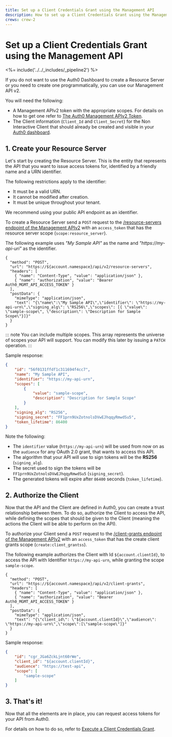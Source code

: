 ```yaml
---
title: Set up a Client Credentials Grant using the Management API
description: How to set up a Client Credentials Grant using the Management API.
crews: crew-2
---
```


# Set up a Client Credentials Grant using the Management API

<%= include('../../_includes/_pipeline2') %>

If you do not want to use the Auth0 Dashboard to create a Resource Server or you need to create one programmatically, you can use our Management API v2.

You will need the following:

- A Management APIv2 token with the appropriate scopes. For details on how to get one refer to [The Auth0 Management APIv2 Token](/api/management/v2/tokens).
- The Client information (`Client_Id` and `Client_Secret`) for the Non Interactive Client that should already be created and visible in your [Auth0 dashboard](${manage_url}/#/clients).

## 1. Create your Resource Server

Let's start by creating the Resource Server. This is the entity that represents the API that you want to issue access tokens for, identified by a friendly name and a URN identifier.

The following restrictions apply to the identifier:
- It must be a valid URN.
- It cannot be modified after creation.
- It must be unique throughout your tenant.

We recommend using your public API endpoint as an identifier.

To create a Resource Server send a `POST` request to the [/resource-servers endpoint of the Management APIv2](/api/management/v2#!/Resource_Servers/post_resource_servers) with an `access_token` that has the resource server scope (`scope:resource_server`).

The following example uses _"My Sample API"_ as the name and _"https://my-api-uri"_ as the identifier.

```har
{
  "method": "POST",
  "url": "https://${account.namespace}/api/v2/resource-servers",
  "headers": [
    { "name": "Content-Type", "value": "application/json" },
    { "name": "authorization", "value": "Bearer Auth0_MGMT_API_ACCESS_TOKEN" }
  ],
  "postData": {
    "mimeType": "application/json",
    "text": "{\"name\":\"My Sample API\",\"identifier\": \"https://my-api-urn\",\"signing_alg\": \"RS256\",\"scopes\": [{ \"value\": \"sample-scope\", \"description\": \"Description for Sample Scope\"}]}"
  }
}
```

::: note
  You can include multiple scopes. This array represents the universe of scopes your API will support. You can modify this later by issuing a <code>PATCH</code> operation.
:::

Sample response:

```json
{
    "id": "56f0131ffdf1c311694f4cc7",
    "name": "My Sample API",
    "identifier": "https://my-api-urn",
    "scopes": [
        {
            "value": "sample-scope",
            "description": "Description for Sample Scope"
        }
    ],
    "signing_alg": "RS256",
    "signing_secret": "FF1prn9UxZotnolsDVwEJhqqyRmwdSu5",
    "token_lifetime": 86400
}
```

Note the following:
- The `identifier` value (`https://my-api-urn`) will be used from now on as the `audience` for any OAuth 2.0 grant, that wants to access this API.
- The algorithm that your API will use to sign tokens will be the __RS256__ (`signing_alg`).
- The secret used to sign the tokens will be `FF1prn9UxZotnolsDVwEJhqqyRmwdSu5` (`signing_secret`).
- The generated tokens will expire after `86400` seconds (`token_lifetime`).

## 2. Authorize the Client

Now that the API and the Client are defined in Auth0, you can create a trust relationship between them. To do so, authorize the Client to access the API, while defining the scopes that should be given to the Client (meaning the actions the Client will be able to perform on the API).

To authorize your Client send a `POST` request to the [/client-grants endpoint of the Management APIv2](/api/management/v2#!/Client_Grants/post_client_grants) with an `access_token` that has the create client grants scope (`create:client_grantss`).

The following example authorizes the Client with Id `${account.clientId}`, to access the API with Identifier `https://my-api-urn`, while granting the scope `sample-scope`.

```har
{
  "method": "POST",
  "url": "https://${account.namespace}/api/v2/client-grants",
  "headers": [
    { "name": "Content-Type", "value": "application/json" },
    { "name": "authorization", "value": "Bearer Auth0_MGMT_API_ACCESS_TOKEN" }
  ],
  "postData": {
    "mimeType": "application/json",
    "text": "{\"client_id\": \"${account.clientId}\",\"audience\": \"https://my-api-urn\",\"scope\":[\"sample-scope\"]}"
  }
}
```

Sample response:

```json
{
    "id": "cgr_JGa6ZckLjnt60rWe",
    "client_id": "${account.clientId}",
    "audience": "https://test-api",
    "scope": [
        "sample-scope"
    ]
}
```

## 3. That's it!

Now that all the elements are in place, you can request access tokens for your API from Auth0.

For details on how to do so, refer to [Execute a Client Credentials Grant](/api-auth/tutorials/client-credentials).
